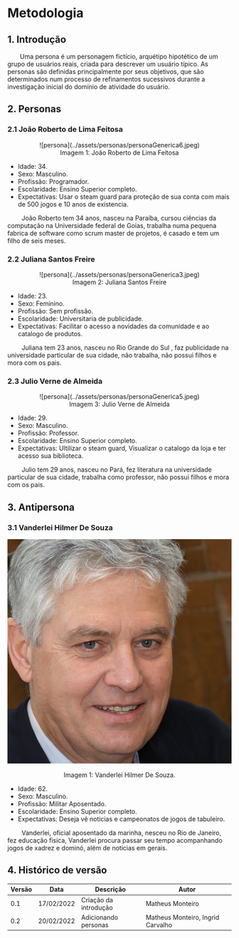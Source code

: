 # Metodologia

## 1. Introdução

&emsp;&emsp;Uma persona é um personagem fictício, arquétipo hipotético de um grupo de usuários reais, criada para descrever um usuário típico. As personas são definidas principalmente por seus objetivos, que são determinados num processo de
refinamentos sucessivos durante a investigação inicial do domínio de atividade do usuário. 

## 2. Personas

### 2.1 João Roberto de Lima Feitosa
<center>
![persona](../assets/personas/personaGenerica6.jpeg)
<figcaption>Imagem 1: João Roberto de Lima Feitosa</figcaption>
</center>

- Idade: 34.
- Sexo: Masculino.
- Profissão: Programador.
- Escolaridade: Ensino Superior completo.
- Expectativas: Usar o steam guard para proteção de sua conta com mais de 500 jogos e 10 anos de existencia. 

&emsp;&emsp; João Roberto tem 34 anos, nasceu na Paraíba, cursou ciências da computação na Universidade federal de Goias, trabalha numa pequena fabrica de software como scrum master de projetos, é casado e tem um filho de seis meses.

### 2.2 Juliana Santos Freire
<center>
![persona](../assets/personas/personaGenerica3.jpeg)
<figcaption>Imagem 2: Juliana Santos Freire</figcaption>
</center>

- Idade: 23.
- Sexo: Feminino.
- Profissão: Sem profissão.
- Escolaridade: Universitaria de publicidade.
- Expectativas: Facilitar o acesso a novidades da comunidade e ao catalogo de produtos.

&emsp;&emsp; Juliana tem 23 anos, nasceu no Rio Grande do Sul , faz publicidade na universidade particular de sua cidade, não trabalha, não possui filhos e mora com os pais. 

### 2.3 Julio Verne de Almeida 
<center>
![persona](../assets/personas/personaGenerica5.jpeg)
<figcaption>Imagem 3: Julio Verne de Almeida </figcaption>
</center>

- Idade: 29.
- Sexo: Masculino.
- Profissão: Professor.
- Escolaridade: Ensino Superior completo.
- Expectativas: Ultilizar o steam guard, Visualizar o catalogo da loja e ter acesso sua biblioteca.

&emsp;&emsp; Julio tem 29 anos, nasceu no Pará, fez literatura na universidade particular de sua cidade, trabalha como professor, não possui filhos e mora com os pais. 

## 3. Antipersona
### 3.1 Vanderlei Hilmer De Souza 
<center>

![persona](../assets/personas/personaGenerica7.jpeg)

<figcaption>Imagem 1: Vanderlei Hilmer De Souza.</figcaption>

</center>

- Idade: 62.
- Sexo: Masculino.
- Profissão: Militar Aposentado.
- Escolaridade: Ensino Superior completo.
- Expectativas: Deseja vê noticias e campeonatos de jogos de tabuleiro. 

&emsp;&emsp; Vanderlei, oficial aposentado da marinha, nesceu no Rio de Janeiro, fez educação fisica, Vanderlei procura passar seu tempo acompanhando jogos de xadrez e dominó, além de noticias em gerais. 

## 4. Histórico de versão
<center>

| Versão | Data       | Descrição                                           | Autor        |
| ------ | ---------- | --------------------------------------------------- | ------------ |
| 0.1    | 17/02/2022 | Criação da introdução | Matheus Monteiro |
| 0.2    | 20/02/2022 | Adicionando personas | Matheus Monteiro, Ingrid Carvalho |

</center>